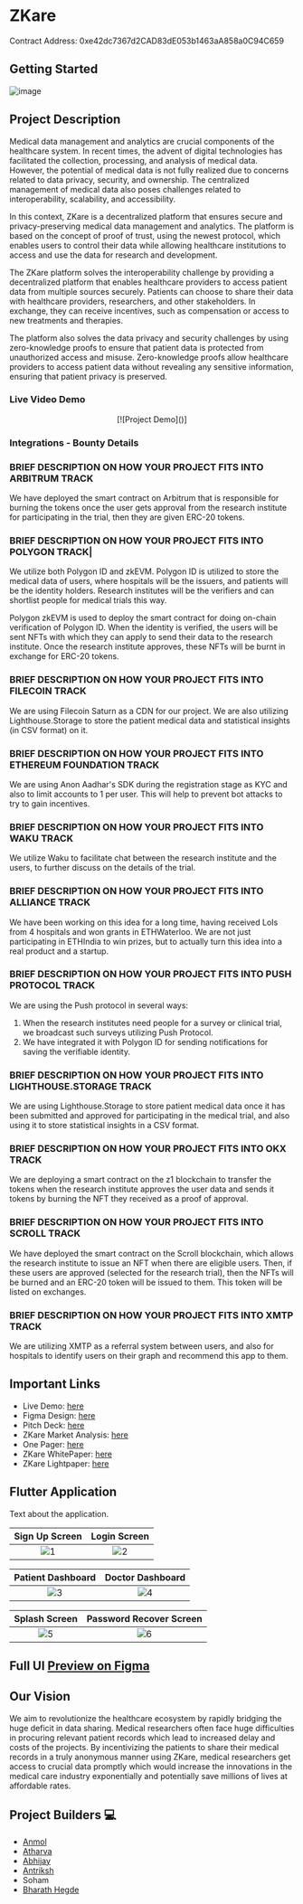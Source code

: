 # ZKare

Contract Address: 0xe42dc7367d2CAD83dE053b1463aA858a0C94C659

## Getting Started

![image](https://github.com/zkareio/zkare/assets/64387054/bef7efce-2992-4508-ac6d-9abd19af1f84)

## Project Description

Medical data management and analytics are crucial components of the healthcare system. In recent times, the advent of digital technologies has facilitated the collection, processing, and analysis of medical data. However, the potential of medical data is not fully realized due to concerns related to data privacy, security, and ownership. The centralized management of medical data also poses challenges related to interoperability, scalability, and accessibility.

In this context, ZKare is a decentralized platform that ensures secure and privacy-preserving medical data management and analytics. The platform is based on the concept of proof of trust, using the newest protocol, which enables users to control their data while allowing healthcare institutions to access and use the data for research and development.

The ZKare platform solves the interoperability challenge by providing a decentralized platform that enables healthcare providers to access patient data from multiple sources securely. Patients can choose to share their data with healthcare providers, researchers, and other stakeholders. In exchange, they can receive incentives, such as compensation or access to new treatments and therapies.

The platform also solves the data privacy and security challenges by using zero-knowledge proofs to ensure that patient data is protected from unauthorized access and misuse. Zero-knowledge proofs allow healthcare providers to access patient data without revealing any sensitive information, ensuring that patient privacy is preserved.


### Live Video Demo

<div align="center">
  [![Project Demo]()]
</div>

### Integrations - Bounty Details

### BRIEF DESCRIPTION ON HOW YOUR PROJECT FITS INTO ARBITRUM TRACK

We have deployed the smart contract on Arbitrum that is responsible for burning the tokens once the user gets approval from the research institute for participating in the trial, then they are given ERC-20 tokens.

### BRIEF DESCRIPTION ON HOW YOUR PROJECT FITS INTO POLYGON TRACK|

We utilize both Polygon ID and zkEVM. Polygon ID is utilized to store the medical data of users, where hospitals will be the issuers, and patients will be the identity holders. Research institutes will be the verifiers and can shortlist people for medical trials this way.

Polygon zkEVM is used to deploy the smart contract for doing on-chain verification of Polygon ID. When the identity is verified, the users will be sent NFTs with which they can apply to send their data to the research institute. Once the research institute approves, these NFTs will be burnt in exchange for ERC-20 tokens.

### BRIEF DESCRIPTION ON HOW YOUR PROJECT FITS INTO FILECOIN TRACK

We are using Filecoin Saturn as a CDN for our project. We are also utilizing Lighthouse.Storage to store the patient medical data and statistical insights (in CSV format) on it.

### BRIEF DESCRIPTION ON HOW YOUR PROJECT FITS INTO ETHEREUM FOUNDATION TRACK 

We are using Anon Aadhar's SDK during the registration stage as KYC and also to limit accounts to 1 per user. This will help to prevent bot attacks to try to gain incentives.

### BRIEF DESCRIPTION ON HOW YOUR PROJECT FITS INTO WAKU TRACK 

We utilize Waku to facilitate chat between the research institute and the users, to further discuss on the details of the trial.

### BRIEF DESCRIPTION ON HOW YOUR PROJECT FITS INTO ALLIANCE TRACK 

We have been working on this idea for a long time, having received LoIs from 4 hospitals and won grants in ETHWaterloo. We are not just participating in ETHIndia to win prizes, but to actually turn this idea into a real product and a startup.

### BRIEF DESCRIPTION ON HOW YOUR PROJECT FITS INTO PUSH PROTOCOL TRACK

We are using the Push protocol in several ways:
1. When the research institutes need people for a survey or clinical trial, we broadcast such surveys utilizing Push Protocol.
2. We have integrated it with Polygon ID for sending notifications for saving the verifiable identity.

### BRIEF DESCRIPTION ON HOW YOUR PROJECT FITS INTO LIGHTHOUSE.STORAGE TRACK 

We are using Lighthouse.Storage to store patient medical data once it has been submitted and approved for participating in the medical trial, and also using it to store statistical insights in a CSV format.

### BRIEF DESCRIPTION ON HOW YOUR PROJECT FITS INTO OKX TRACK

We are deploying a smart contract on the z1 blockchain to transfer the tokens when the research institute approves the user data and sends it tokens by burning the NFT they received as a proof of approval.

### BRIEF DESCRIPTION ON HOW YOUR PROJECT FITS INTO SCROLL TRACK

We have deployed the smart contract on the Scroll blockchain, which allows the research institute to issue an NFT when there are eligible users. Then, if these users are approved (selected for the research trial), then the NFTs will be burned and an ERC-20 token will be issued to them. This token will be listed on exchanges.

### BRIEF DESCRIPTION ON HOW YOUR PROJECT FITS INTO XMTP TRACK 

We are utilizing XMTP as a referral system between users, and also for hospitals to identify users on their graph and recommend this app to them.

## Important Links

- Live Demo: [here]()
- Figma Design: [here](https://www.figma.com/file/MiZ7JG0ZV8DhlUCd7H67p4/zkare?type=design&node-id=0%3A1&mode=design&t=ohjq3h5q73fwn3AC-1)
- Pitch Deck: [here](https://app.pitch.com/app/player/556f9c21-06fb-439b-8b0c-48d7a6a5bb1e/fa27427c-20b8-4f1f-ae7d-dc85effb542c)
- ZKare Market Analysis: [here](https://drive.google.com/file/d/1sRJnYE_U30mE_iDTJu0N9UFIfko-Uhjl/view?usp=sharing)
- One Pager: [here](https://www.canva.com/design/DAFhv4i8mjM/9_Dc1MVH1XIuA6a8_f4aZA/edit?utm_content=DAFhv4i8mjM&utm_campaign=designshare&utm_medium=link2&utm_source=sharebutton)
- ZKare WhitePaper: [here](https://docs.google.com/document/d/1I-3QzZYsj6X8JH3WLG03y-GPajpOF-gl5GCqPt-_doA/edit)
- ZKare Lightpaper: [here](https://gamma.app/docs/Introducing-a-Privacy-Preserving-Data-Management-Protocol-for-Hea-jty7go7pdo6x9me?mode=doc)

## Flutter Application

Text about the application.

<div align="center">

| Sign Up Screen | Login Screen |
| :-------------: | :-------------: |
| ![1](https://github.com/zkareio/zkare-mobile/assets/64387054/8395c11c-ce7b-49c4-ac7c-7a0c7aa89470) | ![2](https://github.com/zkareio/zkare-mobile/assets/64387054/93de99fb-e121-4040-90aa-b47f6aabc048) |

| Patient Dashboard | Doctor Dashboard |
| :-------------: | :-------------: |
| ![3](https://github.com/zkareio/zkare-mobile/assets/64387054/077ef031-5e04-4015-9a7a-e17b27af4421) | ![4](https://github.com/zkareio/zkare-mobile/assets/64387054/2b04493d-0f20-4985-b32e-8b2a1569fb8e) |

| Splash Screen | Password Recover Screen |
| :-------------: | :-------------: |
| ![5](https://github.com/zkareio/zkare-mobile/assets/64387054/12d27bf8-5dc8-409f-b2bb-315632fc7168) | ![6](https://github.com/zkareio/zkare-mobile/assets/64387054/09467aff-2096-4da4-a70d-081c6e1c8a6d) |

</div>

## Full UI [Preview on Figma]()

## Our Vision
We aim to revolutionize the healthcare ecosystem by rapidly bridging the huge deficit in data sharing. Medical researchers often face huge difficulties in procuring relevant patient records which lead to increased delay and costs of the projects. By incentivizing the patients to share their medical records in a truly anonymous manner using ZKare, medical researchers get access to crucial data promptly which would increase the innovations in the medical care industry exponentially and potentially save millions of lives at affordable rates.

## Project Builders 💻

- [Anmol](https://twitter.com/anmol_twt)
- [Atharva](https://twitter.com/wired_hikari) 
- [Abhijay](https://twitter.com/CodeInVeins)
- [Antriksh](https://twitter.com/antriksh_batra)
- Soham
- [Bharath Hegde](https://twitter.com/BharathHegde12)
